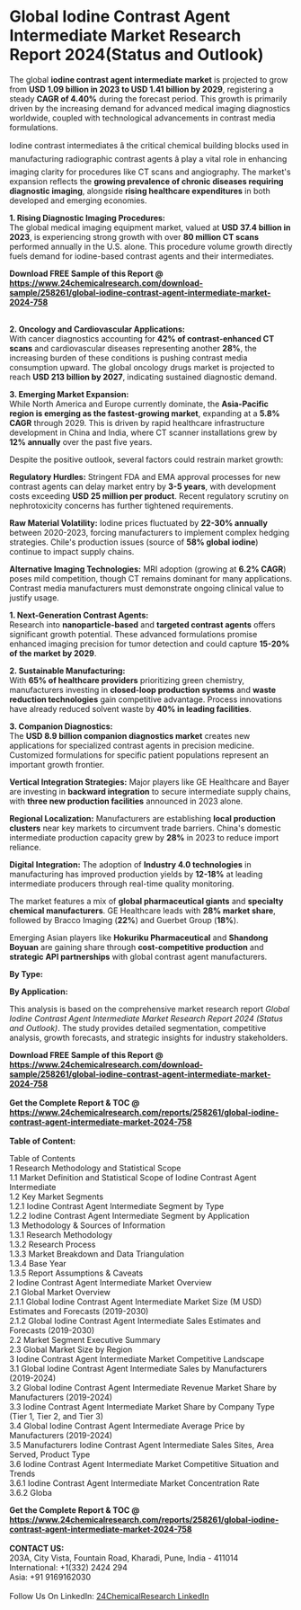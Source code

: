 <h1>Global Iodine Contrast Agent Intermediate Market Research Report 2024(Status and Outlook)</h1><p>The global <strong>iodine contrast agent intermediate market</strong> is projected to grow from <strong>USD 1.09 billion in 2023 to USD 1.41 billion by 2029</strong>, registering a steady <strong>CAGR of 4.40%</strong> during the forecast period. This growth is primarily driven by the increasing demand for advanced medical imaging diagnostics worldwide, coupled with technological advancements in contrast media formulations.</p><p>Iodine contrast intermediates â the critical chemical building blocks used in manufacturing radiographic contrast agents â play a vital role in enhancing imaging clarity for procedures like CT scans and angiography. The market's expansion reflects the <strong>growing prevalence of chronic diseases requiring diagnostic imaging</strong>, alongside <strong>rising healthcare expenditures</strong> in both developed and emerging economies.</p><p><strong>1. Rising Diagnostic Imaging Procedures:</strong><br>
The global medical imaging equipment market, valued at <strong>USD 37.4 billion in 2023</strong>, is experiencing strong growth with over <strong>80 million CT scans</strong> performed annually in the U.S. alone. This procedure volume growth directly fuels demand for iodine-based contrast agents and their intermediates.</p><div><b>Download FREE Sample of this Report @ 
            <a href="https://www.24chemicalresearch.com/download-sample/258261/global-iodine-contrast-agent-intermediate-market-2024-758">
            https://www.24chemicalresearch.com/download-sample/258261/global-iodine-contrast-agent-intermediate-market-2024-758</a></b></div><br><p><strong>2. Oncology and Cardiovascular Applications:</strong><br>
With cancer diagnostics accounting for <strong>42% of contrast-enhanced CT scans</strong> and cardiovascular diseases representing another <strong>28%</strong>, the increasing burden of these conditions is pushing contrast media consumption upward. The global oncology drugs market is projected to reach <strong>USD 213 billion by 2027</strong>, indicating sustained diagnostic demand.</p><p><strong>3. Emerging Market Expansion:</strong><br>
While North America and Europe currently dominate, the <strong>Asia-Pacific region is emerging as the fastest-growing market</strong>, expanding at a <strong>5.8% CAGR</strong> through 2029. This is driven by rapid healthcare infrastructure development in China and India, where CT scanner installations grew by <strong>12% annually</strong> over the past five years.</p><p>Despite the positive outlook, several factors could restrain market growth:</p><p><strong>Regulatory Hurdles:</strong> Stringent FDA and EMA approval processes for new contrast agents can delay market entry by <strong>3-5 years</strong>, with development costs exceeding <strong>USD 25 million per product</strong>. Recent regulatory scrutiny on nephrotoxicity concerns has further tightened requirements.</p><p><strong>Raw Material Volatility:</strong> Iodine prices fluctuated by <strong>22-30% annually</strong> between 2020-2023, forcing manufacturers to implement complex hedging strategies. Chile's production issues (source of <strong>58% global iodine</strong>) continue to impact supply chains.</p><p><strong>Alternative Imaging Technologies:</strong> MRI adoption (growing at <strong>6.2% CAGR</strong>) poses mild competition, though CT remains dominant for many applications. Contrast media manufacturers must demonstrate ongoing clinical value to justify usage.</p><p><strong>1. Next-Generation Contrast Agents:</strong><br>
Research into <strong>nanoparticle-based</strong> and <strong>targeted contrast agents</strong> offers significant growth potential. These advanced formulations promise enhanced imaging precision for tumor detection and could capture <strong>15-20% of the market by 2029</strong>.</p><p><strong>2. Sustainable Manufacturing:</strong><br>
With <strong>65% of healthcare providers</strong> prioritizing green chemistry, manufacturers investing in <strong>closed-loop production systems</strong> and <strong>waste reduction technologies</strong> gain competitive advantage. Process innovations have already reduced solvent waste by <strong>40% in leading facilities</strong>.</p><p><strong>3. Companion Diagnostics:</strong><br>
The <strong>USD 8.9 billion companion diagnostics market</strong> creates new applications for specialized contrast agents in precision medicine. Customized formulations for specific patient populations represent an important growth frontier.</p><p><strong>Vertical Integration Strategies:</strong> Major players like GE Healthcare and Bayer are investing in <strong>backward integration</strong> to secure intermediate supply chains, with <strong>three new production facilities</strong> announced in 2023 alone.</p><p><strong>Regional Localization:</strong> Manufacturers are establishing <strong>local production clusters</strong> near key markets to circumvent trade barriers. China's domestic intermediate production capacity grew by <strong>28%</strong> in 2023 to reduce import reliance.</p><p><strong>Digital Integration:</strong> The adoption of <strong>Industry 4.0 technologies</strong> in manufacturing has improved production yields by <strong>12-18%</strong> at leading intermediate producers through real-time quality monitoring.</p><p>The market features a mix of <strong>global pharmaceutical giants</strong> and <strong>specialty chemical manufacturers</strong>. GE Healthcare leads with <strong>28% market share</strong>, followed by Bracco Imaging (<strong>22%</strong>) and Guerbet Group (<strong>18%</strong>).</p><p>Emerging Asian players like <strong>Hokuriku Pharmaceutical</strong> and <strong>Shandong Boyuan</strong> are gaining share through <strong>cost-competitive production</strong> and <strong>strategic API partnerships</strong> with global contrast agent manufacturers.</p><p><strong>By Type:</strong></p><p><strong>By Application:</strong></p><p>This analysis is based on the comprehensive market research report <em>Global Iodine Contrast Agent Intermediate Market Research Report 2024 (Status and Outlook)</em>. The study provides detailed segmentation, competitive analysis, growth forecasts, and strategic insights for industry stakeholders.</p><div><b>Download FREE Sample of this Report @ 
            <a href="https://www.24chemicalresearch.com/download-sample/258261/global-iodine-contrast-agent-intermediate-market-2024-758">
            https://www.24chemicalresearch.com/download-sample/258261/global-iodine-contrast-agent-intermediate-market-2024-758</a></b></div><br><div><b>Get the Complete Report & TOC @ 
            <a href="https://www.24chemicalresearch.com/reports/258261/global-iodine-contrast-agent-intermediate-market-2024-758">
            https://www.24chemicalresearch.com/reports/258261/global-iodine-contrast-agent-intermediate-market-2024-758</a></b></div><br>
            <b>Table of Content:</b><p>Table of Contents<br />
1 Research Methodology and Statistical Scope<br />
1.1 Market Definition and Statistical Scope of Iodine Contrast Agent Intermediate<br />
1.2 Key Market Segments<br />
1.2.1 Iodine Contrast Agent Intermediate Segment by Type<br />
1.2.2 Iodine Contrast Agent Intermediate Segment by Application<br />
1.3 Methodology & Sources of Information<br />
1.3.1 Research Methodology<br />
1.3.2 Research Process<br />
1.3.3 Market Breakdown and Data Triangulation<br />
1.3.4 Base Year<br />
1.3.5 Report Assumptions & Caveats<br />
2 Iodine Contrast Agent Intermediate Market Overview<br />
2.1 Global Market Overview<br />
2.1.1 Global Iodine Contrast Agent Intermediate Market Size (M USD) Estimates and Forecasts (2019-2030)<br />
2.1.2 Global Iodine Contrast Agent Intermediate Sales Estimates and Forecasts (2019-2030)<br />
2.2 Market Segment Executive Summary<br />
2.3 Global Market Size by Region<br />
3 Iodine Contrast Agent Intermediate Market Competitive Landscape<br />
3.1 Global Iodine Contrast Agent Intermediate Sales by Manufacturers (2019-2024)<br />
3.2 Global Iodine Contrast Agent Intermediate Revenue Market Share by Manufacturers (2019-2024)<br />
3.3 Iodine Contrast Agent Intermediate Market Share by Company Type (Tier 1, Tier 2, and Tier 3)<br />
3.4 Global Iodine Contrast Agent Intermediate Average Price by Manufacturers (2019-2024)<br />
3.5 Manufacturers Iodine Contrast Agent Intermediate Sales Sites, Area Served, Product Type<br />
3.6 Iodine Contrast Agent Intermediate Market Competitive Situation and Trends<br />
3.6.1 Iodine Contrast Agent Intermediate Market Concentration Rate<br />
3.6.2 Globa</p><div><b>Get the Complete Report & TOC @ 
            <a href="https://www.24chemicalresearch.com/reports/258261/global-iodine-contrast-agent-intermediate-market-2024-758">
            https://www.24chemicalresearch.com/reports/258261/global-iodine-contrast-agent-intermediate-market-2024-758</a></b></div><br><b>CONTACT US:</b><br>
            203A, City Vista, Fountain Road, Kharadi, Pune, India - 411014<br>
            International: +1(332) 2424 294<br>
            Asia: +91 9169162030 <br><br>
            Follow Us On LinkedIn: <a href="https://www.linkedin.com/company/24chemicalresearch/">24ChemicalResearch LinkedIn</a>